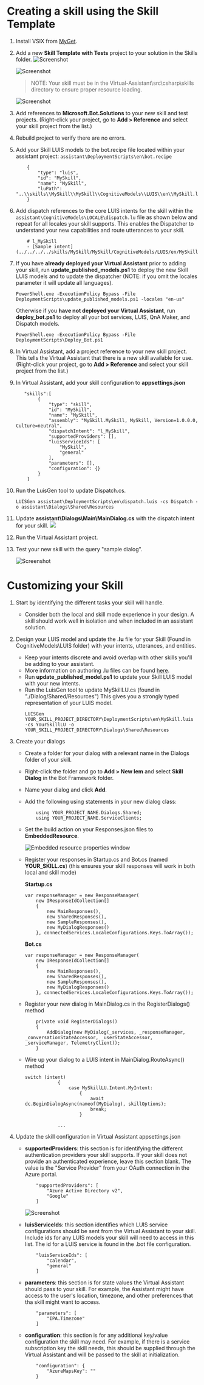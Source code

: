 # Creating a skill using the Skill Template
1. Install VSIX from [MyGet](https://botbuilder.myget.org/gallery/aitemplates).
2. Add a new **Skill Template with Tests** project to your solution in the Skills folder. 
    ![Screenshot](./media/skills_addproject.jpg)

    ![Screenshot](./media/skills_addproject2.jpg)

     > NOTE: Your skill must be in the Virtual-Assistant\src\csharp\skills directory to ensure proper resource loading.

    ![Screenshot](./media/skills_projects.jpg)

3. Add references to **Microsoft.Bot.Solutions** to your new skill and test projects. (Right-click your project, go to **Add > Reference** and select your skill project from the list.)
4. Rebuild project to verify there are no errors.
5. Add your Skill LUIS models to the bot.recipe file located within your assistant project: `assistant\DeploymentScripts\en\bot.recipe`

    ```
        {
            "type": "luis",
            "id": "MySkill",
            "name": "MySkill",
            "luPath": "..\\skills\\MySkill\\MySkill\\CognitiveModels\\LUIS\\en\\MySkill.lu"
        }
    ```

6. Add dispatch references to the core LUIS intents for the skill within the `assistant\CognitiveModels\LOCALE\dispatch.lu` file as shown below and repeat for all locales your skill supports. This enables the Dispatcher to understand your new capabilities and route utterances to your skill.
     
    ```
        # l_MySkill 
        - [Sample intent](../../../../skills/MySkill/MySkill/CognitiveModels/LUIS/en/MySkill.lu#Sample)
    ```

7. If you have **already deployed your Virtual Assistant** prior to adding your skill, run **update_published_models.ps1** to deploy the new Skill LUIS models and to update the dispatcher (NOTE: if you omit the locales parameter it will update all languages).
    ```
    PowerShell.exe -ExecutionPolicy Bypass -File DeploymentScripts\update_published_models.ps1 -locales "en-us"
    ```

    Otherwise if you **have not deployed your Virtual Assistant**, run **deploy_bot.ps1** to deploy all your bot services, LUIS, QnA Maker, and Dispatch models.

    ```
    PowerShell.exe -ExecutionPolicy Bypass -File DeploymentScripts\Deploy_Bot.ps1
    ```

8.  In Virtual Assistant, add a project reference to your new skill project. This tells the Virtual Assistant that there is a new skill available for use. (Right-click your project, go to **Add > Reference** and select your skill project from the list.)

9. In Virtual Assistant, add your skill configuration to **appsettings.json** 
    ```
       "skills":[
            {
                "type": "skill",
                "id": "MySkill",
                "name": "MySkill",
                "assembly": "MySkill.MySkill, MySkill, Version=1.0.0.0, Culture=neutral",
                "dispatchIntent": "l_MySkill",
                "supportedProviders": [],
                "luisServiceIds": [
                    "MySkill",
                    "general"
                ],
                "parameters": [],
                "configuration": {}
            }
        ]
    ```
10. Run the LuisGen tool to update Dispatch.cs.
    ```
    LUISGen assistant\DeploymentScripts\en\dispatch.luis -cs Dispatch -o assistant\Dialogs\Shared\Resources 
    ```
11. Update **assistant\Dialogs\Main\MainDialog.cs** with the dispatch intent for your skill.
    ![](./media/skills_maindialogupdate.jpg)

12. Run the Virtual Assistant project.
13. Test your new skill with the query "sample dialog".

    ![Screenshot](./media/skills_testnewskill.jpg)

# Customizing your Skill
1. Start by identifying the different tasks your skill will handle.
    - Consider both the local and skill mode experience in your design. A skill should work well in isolation and when included in an assistant solution.

1. Design your LUIS model and update the **.lu** file for your Skill (Found in CognitiveModels\LUIS folder) with your intents, utterances, and entities. 
    - Keep your intents discrete and avoid overlap with other skills you'll be adding to your assistant.
    - More information on authoring .lu files can be found [here](https://github.com/Microsoft/botbuilder-tools/blob/master/packages/Ludown/docs/lu-file-format.md).
    - Run **update_published_model.ps1** to update your Skill LUIS model with your new intents. 
    - Run the LuisGen tool to update MySkillLU.cs (found in "./Dialog/Shared/Resources") This gives you a strongly typed representation of your LUIS model.
        ```
        LUISGen YOUR_SKILL_PROJECT_DIRECTORY\DeploymentScripts\en\MySkill.luis -cs YourSkillLU -o YOUR_SKILL_PROJECT_DIRECTORY\Dialogs\Shared\Resources 
        ```
1. Create your dialogs
    - Create a folder for your dialog with a relevant name in the Dialogs folder of your skill. 
    - Right-click the folder and go to **Add > New Iem** and select **Skill Dialog** in the Bot Framework folder.
    - Name your dialog and click **Add**.
    - Add the following using statements in your new dialog class:

        ```
            using YOUR_PROJECT_NAME.Dialogs.Shared;
            using YOUR_PROJECT_NAME.ServiceClients;
        ```
    - Set the build action on your Responses.json files to **EmbeddedResource**.

        ![Embedded resource properties window](./media/skills_embeddedresource.jpg)
    
    - Register your responses in Startup.cs and Bot.cs (named **YOUR_SKILL.cs**) (this ensures your skill responses will work in both local and skill mode)

        **Startup.cs**
        ```
        var responseManager = new ResponseManager(
            new IResponseIdCollection[]
            {
                new MainResponses(),
                new SharedResponses(),
                new SampleResponses(),
                new MyDialogResponses()
            }, connectedServices.LocaleConfigurations.Keys.ToArray());
        ```
        
        **Bot.cs**
        ```
        var responseManager = new ResponseManager(
            new IResponseIdCollection[]
            {
                new MainResponses(),
                new SharedResponses(),
                new SampleResponses(),
                new MyDialogResponses()
            }, connectedServices.LocaleConfigurations.Keys.ToArray());
        ```

    - Register your new dialog in MainDialog.cs in the RegisterDialogs() method

        ```
            private void RegisterDialogs()
            {
                AddDialog(new MyDialog(_services, _responseManager, _conversationStateAccessor, _userStateAccessor, _serviceManager, TelemetryClient));
            }
        ```

    - Wire up your dialog to a LUIS intent in MainDialog.RouteAsync() method

        ```
        switch (intent)
                    {
                        case MySkillLU.Intent.MyIntent:
                            {
                                await dc.BeginDialogAsync(nameof(MyDialog), skillOptions);
                                break;
                            }

                    ...
        ```


1. Update the skill configuration in Virtual Assistant appsettings.json
    - **supportedProviders**: this section is for identifying the different authentication providers your skill supports. If your skill does not provide an authenticated experience, leave this section blank. The value is the "Service Provider" from your OAuth connection in the Azure portal.

        ```
            "supportedProviders": [
                "Azure Active Directory v2",
                "Google"
            ]
        ```

        ![Screenshot](./media/skills_oauthprovider.jpg)

    - **luisServiceIds**: this section identifies which LUIS service configurations should be sent from the Virtual Assistant to your skill. Include ids for any LUIS models your skill will need to access in this list. The id for a LUIS service is found in the .bot file configuration.
        ```
            "luisServiceIds": [
                "calendar",
                "general"
            ]
        ```
    - **parameters**: this section is for state values the Virtual Assistant should pass to your skill. For example, the Assistant might have access to the user's location, timezone, and other preferences that tha skill might want to access.
        ```
            "parameters": [
                "IPA.Timezone"
            ]
        ```
    - **configuration**: this section is for any additional key/value configuration the skill may need. For example, if there is a service subscription key the skill needs, this should be supplied through the Virtual Assistant and will be passed to the skill at initialization.
        ```
            "configuration": {
                "AzureMapsKey": ""
            }
        ```